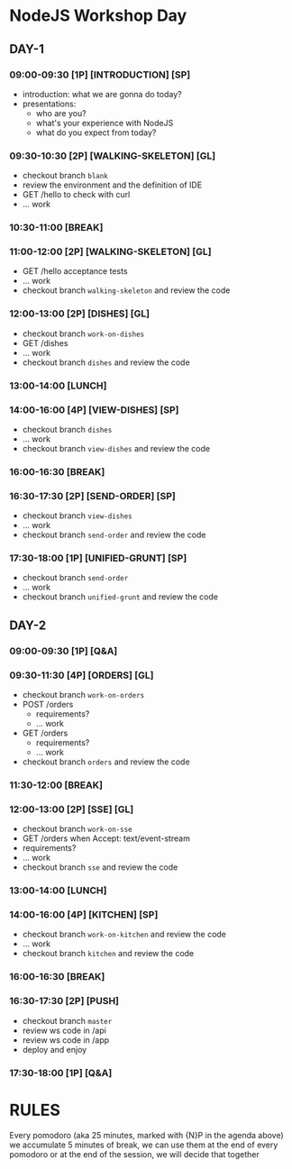 # NodeJS Workshop Day

## DAY-1

### 09:00-09:30 [1P] [INTRODUCTION] [SP]
* introduction: what we are gonna do today?
* presentations:
  * who are you?
  * what's your experience with NodeJS
  * what do you expect from today?

### 09:30-10:30 [2P] [WALKING-SKELETON] [GL]
* checkout branch `blank`
* review the environment and the definition of IDE
* GET /hello to check with curl
* ... work

### 10:30-11:00 [BREAK]

### 11:00-12:00 [2P] [WALKING-SKELETON] [GL]
* GET /hello acceptance tests
* ... work
* checkout branch `walking-skeleton` and review the code

### 12:00-13:00 [2P] [DISHES] [GL]
* checkout branch `work-on-dishes`
* GET /dishes
* ... work
* checkout branch `dishes` and review the code

### 13:00-14:00 [LUNCH]

### 14:00-16:00 [4P] [VIEW-DISHES] [SP]
* checkout branch `dishes`
* ... work
* checkout branch `view-dishes` and review the code

### 16:00-16:30 [BREAK]

### 16:30-17:30 [2P] [SEND-ORDER] [SP]
* checkout branch `view-dishes`
* ... work
* checkout branch `send-order` and review the code

### 17:30-18:00 [1P] [UNIFIED-GRUNT] [SP]
* checkout branch `send-order`
* ... work
* checkout branch `unified-grunt` and review the code

## DAY-2

### 09:00-09:30 [1P] [Q&A]

### 09:30-11:30 [4P] [ORDERS] [GL]
* checkout branch `work-on-orders`
* POST /orders
  * requirements?
  * ... work
* GET /orders
  * requirements?
  * ... work
* checkout branch `orders` and review the code

### 11:30-12:00 [BREAK]

### 12:00-13:00 [2P] [SSE] [GL]
* checkout branch `work-on-sse`
* GET /orders when Accept: text/event-stream
* requirements?
* ... work
* checkout branch `sse` and review the code

### 13:00-14:00 [LUNCH]

### 14:00-16:00 [4P] [KITCHEN] [SP]
* checkout branch `work-on-kitchen` and review the code
* ... work
* checkout branch `kitchen` and review the code

### 16:00-16:30 [BREAK]

### 16:30-17:30 [2P] [PUSH]
* checkout branch `master`
* review ws code in /api
* review ws code in /app
* deploy and enjoy

### 17:30-18:00 [1P] [Q&A]

# RULES
Every pomodoro (aka 25 minutes, marked with {N}P in the agenda above) we accumulate 5 minutes of break, we can use them at the end of every pomodoro or at the end of the session, we will decide that together
